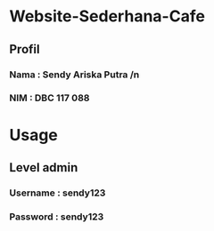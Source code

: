 # Website-Sederhana-Cafe

## Profil
### Nama  : Sendy Ariska Putra /n
### NIM   : DBC 117 088

# Usage
## Level admin
### Username : sendy123
### Password : sendy123
